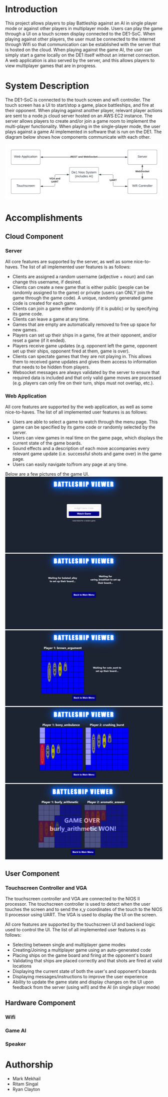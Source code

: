 # Introduction

This project allows players to play Battleship against an AI in single player mode or against other players in multiplayer mode. Users can play the game through a UI on a touch screen display connected to the DE1-SoC. When playing against other players, the user must be connected to the internet through Wifi so that communication can be established with the server that is hosted on the cloud. When playing against the game AI, the user can simply start a game locally on the DE1 itself without an internet connection. A web application is also served by the server, and this allows players to view multiplayer games that are in progress.

# System Description

The DE1-SoC is connected to the touch screen and wifi controller. The touch screen has a UI to start/stop a game, place battleships, and fire at their opponent. When playing against another player, relevant player actions are sent to a node.js cloud server hosted on an AWS EC2 instance. The server allows players to create and/or join a game room to implement the multi-player functionality. When playing in the single-player mode, the user plays against a game AI implemented in software that is run on the DE1. The diagram below shows how components communicate with each other.

![System Diagram](images/block_diagram.png)

# Accomplishments

## Cloud Component

### Server

All core features are supported by the server, as well as some nice-to-haves. The list of all implemented user features is as follows:

- Clients are assigned a random username (adjective + noun) and can change this username, if desired.
- Clients can create a new game that is either public (people can be randomly assigned to the game) or private (users can ONLY join the game through the game code). A unique, randomly generated game code is created for each game.
- Clients can join a game either randomly (if it is public) or by specifying its game code.
- Clients can leave a game at any time.
- Games that are empty are automatically removed to free up space for new games.
- Players can set up their ships in a game, fire at their opponent, and/or reset a game (if it ended).
- Players receive game updates (e.g. opponent left the game, opponent set up their ships, opponent fired at them, game is over).
- Clients can spectate games that they are not playing in. This allows them to received game updates and gives them access to information that needs to be hidden from players.
- Websocket messages are always validated by the server to ensure that required data is included and that only valid game moves are processed (e.g. players can only fire on their turn, ships must not overlap, etc.).

### Web Application

All core features are supported by the web application, as well as some nice-to-haves. The list of all implemented user features is as follows:

- Users are able to select a game to watch through the menu page. This game can be specified by its game code or randomly selected by the server.
- Users can view games in real time on the game page, which displays the current state of the game boards.
- Sound effects and a description of each move accompanies every relevant game update (i.e. successful shots and game over) in the game page.
- Users can easily navigate to/from any page at any time.

Below are a few pictures of the game UI.
![Menu UI](images/BattleshipUI-1.png)
![Waiting for setup](images/BattleshipUI-4.png)
![Setting Up Ships](images/BattleshipUI-3.png)
![Game in Progress](images/BattleshipUI-2.png)
![Game over](images/BattleshipUI-5.png)

## User Component

### Touchscreen Controller and VGA

The touchscreen controller and VGA are connected to the NIOS II processor. The touchscreen controller is used to detect when the user touches the screen and to send the x,y coordinates of the touch to the NIOS II processor using UART. The VGA is used to display the UI on the screen.

All core features are supported by the touchscreen UI and backend logic used to control the UI. The list of all implemented user features is as follows:

- Selecting between single and multiplayer game modes
- Creating/Joining a multiplayer game using an auto-generated code
- Placing ships on the game board and firing at the opponent's board
- Validating that ships are placed correctly and that shots are fired at valid locations
- Displaying the current state of both the user's and opponent's boards
- Displaying messages/instructions to improve the user experience
- Ability to update the game state and display changes on the UI upon feedback from the server (using wifi) and the AI (in single player mode)

## Hardware Component

### Wifi

### Game AI

### Speaker

# Authorship

- Mark Mekhail
- Ritam Singal
- Ryan Clayton
